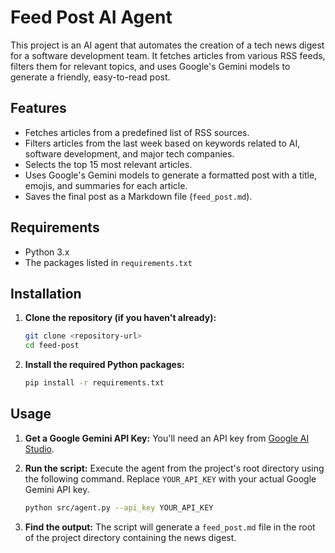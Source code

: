 # Feed Post AI Agent

This project is an AI agent that automates the creation of a tech news digest for a software development team. It fetches articles from various RSS feeds, filters them for relevant topics, and uses Google's Gemini models to generate a friendly, easy-to-read post.

## Features

- Fetches articles from a predefined list of RSS sources.
- Filters articles from the last week based on keywords related to AI, software development, and major tech companies.
- Selects the top 15 most relevant articles.
- Uses Google's Gemini models to generate a formatted post with a title, emojis, and summaries for each article.
- Saves the final post as a Markdown file (`feed_post.md`).

## Requirements

- Python 3.x
- The packages listed in `requirements.txt`

## Installation

1.  **Clone the repository (if you haven't already):**
    ```bash
    git clone <repository-url>
    cd feed-post
    ```

2.  **Install the required Python packages:**
    ```bash
    pip install -r requirements.txt
    ```

## Usage

1.  **Get a Google Gemini API Key:**
    You'll need an API key from [Google AI Studio](https://aistudio.google.com/apikey).

2.  **Run the script:**
    Execute the agent from the project's root directory using the following command. Replace `YOUR_API_KEY` with your actual Google Gemini API key.

    ```bash
    python src/agent.py --api_key YOUR_API_KEY
    ```

3.  **Find the output:**
    The script will generate a `feed_post.md` file in the root of the project directory containing the news digest.
